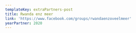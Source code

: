```yaml
---
templateKey: extraPartners-post
title: Rwanda enz meer
link: 'https://www.facebook.com/groups/rwandaenzoveelmeer'
yearPartner: 2020
---
```

